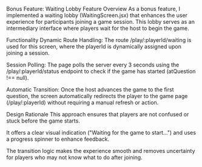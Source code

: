 Bonus Feature: Waiting Lobby
Feature Overview
As a bonus feature, I implemented a waiting lobby (WaitingScreen.jsx) that enhances the user experience for participants joining a game session. This lobby serves as an intermediary interface where players wait for the host to begin the game.

Functionality
Dynamic Route Handling:
The route /play/:playerId/waiting is used for this screen, where the playerId is dynamically assigned upon joining a session.

Session Polling:
The page polls the server every 3 seconds using the /play/:playerId/status endpoint to check if the game has started (atQuestion !== null).

Automatic Transition:
Once the host advances the game to the first question, the screen automatically redirects the player to the game page (/play/:playerId) without requiring a manual refresh or action.

Design Rationale
This approach ensures that players are not confused or stuck before the game starts.

It offers a clear visual indication ("Waiting for the game to start...") and uses a progress spinner to enhance feedback.

The transition logic makes the experience smooth and removes uncertainty for players who may not know what to do after joining.
